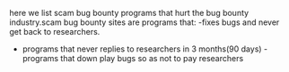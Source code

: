 here we list scam bug bounty programs that hurt the bug bounty industry.scam bug bounty sites are programs that:
-fixes bugs and never get back to researchers.
- programs that never replies to researchers in 3 months(90 days)
-programs that down play bugs so as not to pay researchers
